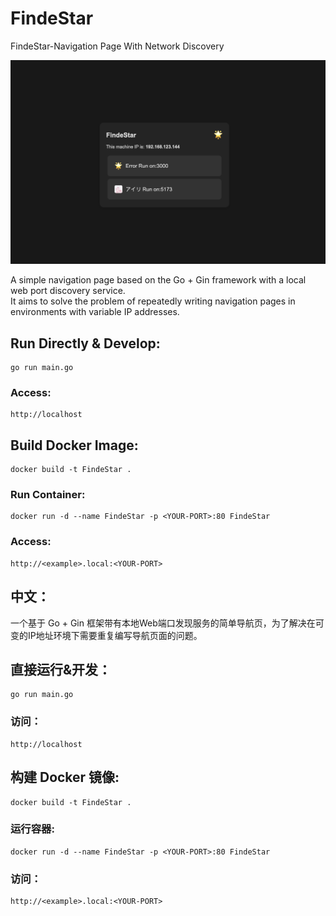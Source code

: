 # FindeStar
FindeStar-Navigation Page With Network Discovery

<p align="center">
  <picture>
    <img width="700" src="./static/pic.png" />
  </picture>
</p>

A simple navigation page based on the Go + Gin framework with a local web port discovery service.  
It aims to solve the problem of repeatedly writing navigation pages in environments with variable IP addresses.

## Run Directly & Develop:
```
go run main.go
```

### Access:
```
http://localhost
```

## Build Docker Image:
```
docker build -t FindeStar .
```

### Run Container:
```
docker run -d --name FindeStar -p <YOUR-PORT>:80 FindeStar
```

### Access:
```
http://<example>.local:<YOUR-PORT>
```

## 中文：

一个基于 Go + Gin 框架带有本地Web端口发现服务的简单导航页，为了解决在可变的IP地址环境下需要重复编写导航页面的问题。

## 直接运行&开发：

```
go run main.go
```
### 访问：
```
http://localhost
```
## 构建 Docker 镜像:

```
docker build -t FindeStar .
```

### 运行容器:

```
docker run -d --name FindeStar -p <YOUR-PORT>:80 FindeStar
```

### 访问：

```
http://<example>.local:<YOUR-PORT>
```